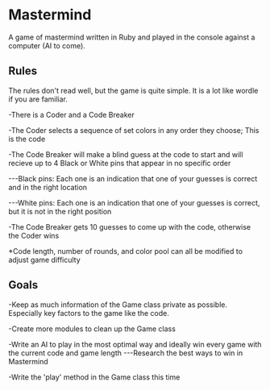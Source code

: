 # Mastermind
A game of mastermind written in Ruby and played in the console against a computer (AI to come).
## Rules
The rules don't read well, but the game is quite simple. It is a lot like wordle if you are familiar.

-There is a Coder and a Code Breaker

-The Coder selects a sequence of set colors in any order they choose; This is the code

-The Code Breaker will make a blind guess at the code to start and will recieve up to 4 Black or White pins that appear in no specific order

---Black pins: Each one is an indication that one of your guesses is correct and in the right location

---White pins: Each one is an indication that one of your guesses is correct, but it is not in the right position

-The Code Breaker gets 10 guesses to come up with the code, otherwise the Coder wins

*Code length, number of rounds, and color pool can all be modified to adjust game difficulty

## Goals
-Keep as much information of the Game class private as possible. Especially key factors to the game like the code.

-Create more modules to clean up the Game class

-Write an AI to play in the most optimal way and ideally win every game with the current code and game length
---Research the best ways to win in Mastermind

-Write the 'play' method in the Game class this time